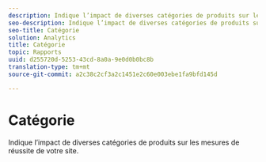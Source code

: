 ```yaml
---
description: Indique l’impact de diverses catégories de produits sur les mesures de réussite de votre site.
seo-description: Indique l’impact de diverses catégories de produits sur les mesures de réussite de votre site.
seo-title: Catégorie
solution: Analytics
title: Catégorie
topic: Rapports
uuid: d255720d-5253-43cd-8a0a-9e0d0b0bc8b
translation-type: tm+mt
source-git-commit: a2c38c2cf3a2c1451e2c60e003ebe1fa9bfd145d

---
```



# Catégorie

Indique l’impact de diverses catégories de produits sur les mesures de réussite de votre site.

